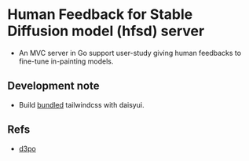 # Human Feedback for Stable Diffusion model (hfsd) server

- An MVC server in Go support user-study giving human feedbacks to fine-tune in-painting models.

## Development note
- Build [bundled](https://github.com/tailwindlabs/tailwindcss/discussions/12294#discussioncomment-8268378) tailwindcss with daisyui.

## Refs
- [d3po](https://github.com/yk7333/d3po)
